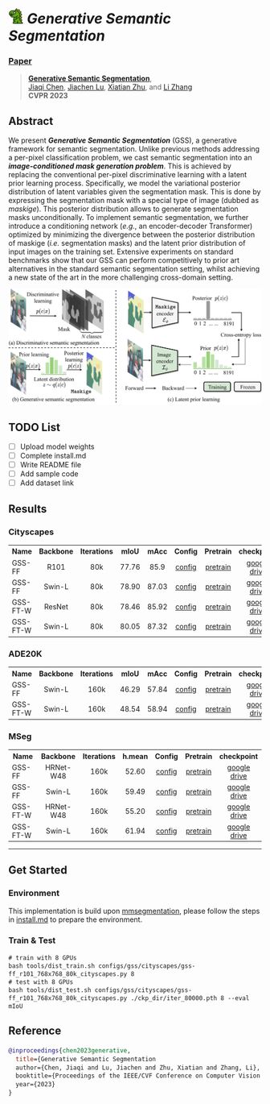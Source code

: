 # <img src="figures/dinosaur.png" width="30"> _Generative Semantic Segmentation_
### [Paper]()
> [**Generative Semantic Segmentation**](https://arxiv.org/abs/2208.11112),            
> [Jiaqi Chen](), [Jiachen Lu](), [Xiatian Zhu](https://xiatian-zhu.github.io), and [Li Zhang](https://lzrobots.github.io) \
> **CVPR 2023**
## Abstract

<!-- [ABSTRACT] -->
We present _**Generative Semantic Segmentation**_ (GSS),
a generative framework for semantic segmentation.
Unlike previous methods addressing a per-pixel classification problem,
we cast semantic segmentation into an _**image-conditioned 
mask generation problem**_.
This is achieved by replacing the conventional per-pixel discriminative learning with a latent prior learning process.
Specifically, we model the variational posterior distribution of latent variables given the segmentation mask.
This is done by expressing the segmentation mask with a special type of image (dubbed as _maskige_).
This posterior distribution allows to generate segmentation masks unconditionally.
To implement semantic segmentation, we further introduce a conditioning network (_e.g._, an encoder-decoder Transformer)
optimized by minimizing the divergence between the posterior distribution of maskige (_i.e._ segmentation masks) and the latent prior distribution of input images on the training set.
Extensive experiments on standard benchmarks show that our GSS can perform competitively to prior art alternatives in the standard semantic segmentation setting,
whilst achieving a new state of the art in the more challenging cross-domain setting.
<!-- [IMAGE] -->
![GSS](figures/framework.png)

## TODO List

- [ ] Upload model weights
- [ ] Complete install.md
- [ ] Write README file
- [ ] Add sample code
- [ ] Add dataset link

## Results
<!-- [RESULTS] -->
### Cityscapes

<table><tbody>
<!-- START TABLE -->
<!-- TABLE HEADER -->
<th valign="bottom">Name</th>
<th valign="bottom">Backbone</th>
<th valign="bottom">Iterations</th>
<th valign="bottom">mIoU</th>
<th valign="bottom">mAcc</th>
<th valign="bottom">Config</th>
<th valign="bottom">Pretrain</th>
<th valign="bottom">checkpoint</th>

 <tr><td align="left">GSS-FF</td>
<td align="center">R101</td>
<td align="center">80k</td>
<td align="center">77.76</td>
<td align="center">85.9</td>
<td align="center"><a href="configs/gss/cityscapes/gss-ff_r101_768x768_80k_cityscapes.py">config</a></td>
<td align="center"><a href="open-mmlab://resnet101_v1c">pretrain</a></td>
<td align="center"><a href="https://drive.google.com/drive/folders/1riNfPpzc_6XaCzcNuzqZaRYakO_8aItG?usp=sharing">google drive</a></td>
</tr>

 <tr><td align="left">GSS-FF</td>
<td align="center">Swin-L</td>
<td align="center">80k</td>
<td align="center">78.90</td>
<td align="center">87.03</td>
<td align="center"><a href="configs/gss/cityscapes/gss-ff_swin-l_768x768_80k_cityscapes.py">config</a></td>
<td align="center"><a href="https://download.openmmlab.com/mmsegmentation/v0.5/pretrain/swin/swin_large_patch4_window12_384_22k_20220412-6580f57d.pth">pretrain</a></td>
<td align="center"><a href="https://drive.google.com/drive/folders/1BTvchDJtUk4rRJ0qK2rcApbHEAEK1bEZ?usp=sharing">google drive</a></td>
</tr>

 <tr><td align="left">GSS-FT-W</td>
<td align="center">ResNet</td>
<td align="center">80k</td>
<td align="center">78.46</td>
<td align="center">85.92</td>
<td align="center"><a href="configs/gss/cityscapes/gss-ft-w_r101_768x768_80k_40k_cityscapes.py">config</a></td>
<td align="center"><a href="open-mmlab://resnet101_v1c">pretrain</a></td>
<td align="center"><a href="https://drive.google.com/drive/folders/1HDeewsE6E9oLZ9ROCH7KgAHaAZeSUj95?usp=sharing">google drive</a></td>
</tr>

 <tr><td align="left">GSS-FT-W</td>
<td align="center">Swin-L</td>
<td align="center">80k</td>
<td align="center">80.05</td>
<td align="center">87.32</td>
<td align="center"><a href="configs/gss/cityscapes/gss-ft-w_swin-l_768x768_80k_40k_cityscapes.py">config</a></td>
<td align="center"><a href="https://download.openmmlab.com/mmsegmentation/v0.5/pretrain/swin/swin_large_patch4_window12_384_22k_20220412-6580f57d.pth">pretrain</a></td>
<td align="center"><a href="">google drive</a></td>
</tr>

</tbody></table>

### ADE20K

<table><tbody>
<!-- START TABLE -->
<!-- TABLE HEADER -->
<th valign="bottom">Name</th>
<th valign="bottom">Backbone</th>
<th valign="bottom">Iterations</th>
<th valign="bottom">mIoU</th>
<th valign="bottom">mAcc</th>
<th valign="bottom">Config</th>
<th valign="bottom">Pretrain</th>
<th valign="bottom">checkpoint</th>

 <tr><td align="left">GSS-FF</td>
<td align="center">Swin-L</td>
<td align="center">160k</td>
<td align="center">46.29</td>
<td align="center">57.84</td>
<td align="center"><a href="configs/gss/ade20k/gss-ff_swin-l_512x512_160k_ade20k.py">config</a></td>
<td align="center"><a href="https://download.openmmlab.com/mmsegmentation/v0.5/pretrain/swin/swin_large_patch4_window12_384_22k_20220412-6580f57d.pth">pretrain</a></td>
<td align="center"><a href="">google drive</a></td>
</tr>

 <tr><td align="left">GSS-FT-W</td>
<td align="center">Swin-L</td>
<td align="center">160k</td>
<td align="center">48.54</td>
<td align="center">58.94</td>
<td align="center"><a href="configs/gss/ade20k/gss-ft-w_swin-l_512x512_160k_ade20k.py">config</a></td>
<td align="center"><a href="https://download.openmmlab.com/mmsegmentation/v0.5/pretrain/swin/swin_large_patch4_window12_384_22k_20220412-6580f57d.pth">pretrain</a></td>
<td align="center"><a href="">google  drive</a></td>
</tr>

</tbody></table>

### MSeg

<table><tbody>
<!-- START TABLE -->
<!-- TABLE HEADER -->
<th valign="bottom">Name</th>
<th valign="bottom">Backbone</th>
<th valign="bottom">Iterations</th>
<th valign="bottom">h.mean</th>
<th valign="bottom">Config</th>
<th valign="bottom">Pretrain</th>
<th valign="bottom">checkpoint</th>

 <tr><td align="left">GSS-FF</td>
<td align="center">HRNet-W48</td>
<td align="center">160k</td>
<td align="center">52.60</td>
<td align="center"><a href="configs/gss/mseg/gss-ff_hrnet-w48_512x512_160k_mseg.py">config</a></td>
<td align="center"><a href="open-mmlab://msra/hrnetv2_w48">pretrain</a></td>
<td align="center"><a href="">google drive</a></td>
</tr>

 <tr><td align="left">GSS-FF</td>
<td align="center">Swin-L</td>
<td align="center">160k</td>
<td align="center">59.49</td>
<td align="center"><a href="configs/gss/mseg/gss-ff_swin-l_512x512_160k_mseg.py">config</a></td>
<td align="center"><a href="https://download.openmmlab.com/mmsegmentation/v0.5/pretrain/swin/swin_large_patch4_window12_384_22k_20220412-6580f57d.pth">pretrain</a></td>
<td align="center"><a href="">google drive</a></td>
</tr>

 <tr><td align="left">GSS-FT-W</td>
<td align="center">HRNet-W48</td>
<td align="center">160k</td>
<td align="center">55.20</td>
<td align="center"><a href="configs/gss/mseg/gss-ft-w_hrnet-w48_512x512_160k_40k_mseg.py">config</a></td>
<td align="center"><a href="open-mmlab://msra/hrnetv2_w48   ">pretrain</a></td>
<td align="center"><a href="">google drive</a></td>
</tr>

 <tr><td align="left">GSS-FT-W</td>
<td align="center">Swin-L</td>
<td align="center">160k</td>
<td align="center">61.94</td>

<td align="center"><a href="configs/gss/mseg/gss-ft-w_swin-l_512x512_160k_40k_mseg.py">config</a></td>
<td align="center"><a href="https://download.openmmlab.com/mmsegmentation/v0.5/pretrain/swin/swin_large_patch4_window12_384_22k_20220412-6580f57d.pth">pretrain</a></td>
<td align="center"><a href="">google  drive</a></td>
</tr>

</tbody></table>

***


## Get Started

### Environment
This implementation is build upon [mmsegmentation](https://github.com/open-mmlab/mmsegmentation), please follow the steps in [install.md](./install.md) to prepare the environment.


[//]: # (Downloads the [pretrained backbone weights]&#40;https://drive.google.com/file/d/1IaLMcRu4SYTqcD6K1HF5UjfnRICB_IQM/view?usp=sharing&#41; to pretrained/ )

### Train & Test
```shell
# train with 8 GPUs
bash tools/dist_train.sh configs/gss/cityscapes/gss-ff_r101_768x768_80k_cityscapes.py 8
# test with 8 GPUs
bash tools/dist_test.sh configs/gss/cityscapes/gss-ff_r101_768x768_80k_cityscapes.py ./ckp_dir/iter_80000.pth 8 --eval mIoU
```

## Reference

```bibtex
@inproceedings{chen2023generative,
  title={Generative Semantic Segmentation
  author={Chen, Jiaqi and Lu, Jiachen and Zhu, Xiatian and Zhang, Li},
  booktitle={Proceedings of the IEEE/CVF Conference on Computer Vision and Pattern Recognition},
  year={2023}
}
```
